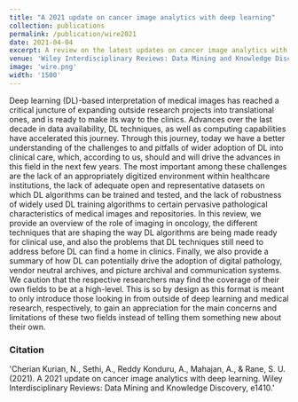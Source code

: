 ```yaml
---
title: "A 2021 update on cancer image analytics with deep learning"
collection: publications
permalink: /publication/wire2021
date: 2021-04-04
excerpt: A review on the latest updates on cancer image analytics with deep learning.
venue: 'Wiley Interdisciplinary Reviews: Data Mining and Knowledge Discovery'
image: 'wire.png'
width: '1500'
---
```

Deep learning (DL)-based interpretation of medical images has reached a critical juncture of expanding outside research projects into translational ones, and is ready to make its way to the clinics. Advances over the last decade in data availability, DL techniques, as well as computing capabilities have accelerated this journey. Through this journey, today we have a better understanding of the challenges to and pitfalls of wider adoption of DL into clinical care, which, according to us, should and will drive the advances in this field in the next few years. The most important among these challenges are the lack of an appropriately digitized environment within healthcare institutions, the lack of adequate open and representative datasets on which DL algorithms can be trained and tested, and the lack of robustness of widely used DL training algorithms to certain pervasive pathological characteristics of medical images and repositories. In this review, we provide an overview of the role of imaging in oncology, the different techniques that are shaping the way DL algorithms are being made ready for clinical use, and also the problems that DL techniques still need to address before DL can find a home in clinics. Finally, we also provide a summary of how DL can potentially drive the adoption of digital pathology, vendor neutral archives, and picture archival and communication systems. We caution that the respective researchers may find the coverage of their own fields to be at a high-level. This is so by design as this format is meant to only introduce those looking in from outside of deep learning and medical research, respectively, to gain an appreciation for the main concerns and limitations of these two fields instead of telling them something new about their own.

### Citation 
'Cherian Kurian, N., Sethi, A., Reddy Konduru, A., Mahajan, A., & Rane, S. U. (2021). A 2021 update on cancer image analytics with deep learning. Wiley Interdisciplinary Reviews: Data Mining and Knowledge Discovery, e1410.'
